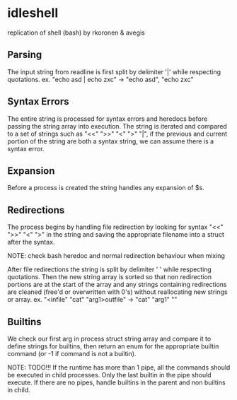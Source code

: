 # idleshell
replication of shell (bash) by rkoronen & avegis

## Parsing
The input string from readline is first split by delimiter '|' while respecting quotations.
ex. "echo asd | echo zxc" -> "echo asd", "echo zxc"

## Syntax Errors
The entire string is processed for syntax errors and heredocs before passing the string array into execution.
The string is iterated and compared to a set of strings such as "<<" ">>" "<" ">" "|", if the previous and current portion of
the string are both a syntax string, we can assume there is a syntax error. 

## Expansion
Before a process is created the string handles any expansion of $s.

## Redirections
The process begins by handling file redirection by looking for syntax "<<" ">>" "<" ">" in the string
and saving the appropriate filename into a struct after the syntax.

NOTE: check bash heredoc and normal redirection behaviour when mixing

After file redirections the string is split by delimiter ' ' while respecting quotations.
Then the new string array is sorted so that non redirection portions are at the start of the array and
any strings containing redirections are cleaned (free'd or overwritten with 0's) without reallocating new strings or array.
ex. "<infile" "cat" "arg1>outfile" -> "cat" "arg1" ""

## Builtins
We check our first arg in process struct string array and compare it to define strings for builtins, then return an enum
for the appropriate builtin command (or -1 if command is not a builtin).

NOTE: TODO!!!
If the runtime has more than 1 pipe, all the commands should be executed in child processes.
Only the last builtin in the pipe should execute.
If there are no pipes, handle builtins in the parent and non builtins in child.